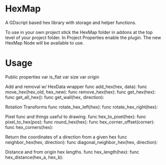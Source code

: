 # HexMap
A GDscript based hex library with storage and helper functions.

To use in your own project stick the HexMap folder in addons at the top level of your project folder. In Project Properties enable the plugin. The new HexMap Node will be available to use.

# Usage
Public properties
var is_flat
var size
var origin

Add and removal w/ HexData wrapper
func add_hex(hex, data):
func move_hex(hex_old, hex_new):
func remove_hex(hex):
func get_hex(hex):
func get_all_hex():
func get_wall(hex, direction):

Rotation Transforms
func rotate_hex_left(hex):
func rotate_hex_right(hex):

Pixel func and things useful to drawing.
func hex_to_pixel(hex):
func pixel_to_hex(pos):
func round_hex(hex):
func hex_corner_offset(corner):
func hex_corners(hex):

Return the coordinates of a direction from a given hex
func neighbor_hex(hex, direction):
func diagonal_neighbor_hex(hex, direction):

Distance and from origin hex lengths.
func hex_length(hex):
func hex_distance(hex_a, hex_b):
